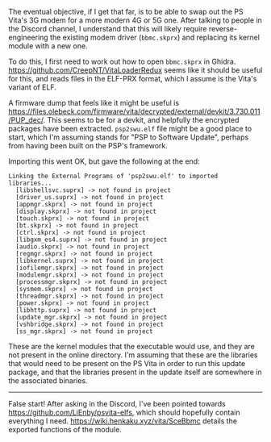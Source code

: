 The eventual objective, if I get that far, is to be able to swap out the PS Vita's 3G modem for a more modern 4G or 5G one. After talking to people in the Discord channel, I understand that this will likely require reverse-engineering the existing modem driver (`bbmc.skprx`) and replacing its kernel module with a new one.

To do this, I first need to work out how to open `bbmc.skprx` in Ghidra. https://github.com/CreepNT/VitaLoaderRedux seems like it should be useful for this, and reads files in the ELF-PRX format, which I assume is the Vita's variant of ELF.

A firmware dump that feels like it might be useful is https://files.olebeck.com/firmware/vita/decrypted/external/devkit/3.730.011/PUP_dec/. This seems to be for a devkit, and helpfully the encrypted packages have been extracted. `psp2swu.elf` file might be a good place to start, which I'm assuming stands for "PSP to Software Update", perhaps from having been built on the PSP's framework.

Importing this went OK, but gave the following at the end:

```
Linking the External Programs of 'psp2swu.elf' to imported libraries...
  [libshellsvc.suprx] -> not found in project
  [driver_us.suprx] -> not found in project
  [appmgr.skprx] -> not found in project
  [display.skprx] -> not found in project
  [touch.skprx] -> not found in project
  [bt.skprx] -> not found in project
  [ctrl.skprx] -> not found in project
  [libgxm_es4.suprx] -> not found in project
  [audio.skprx] -> not found in project
  [regmgr.skprx] -> not found in project
  [libkernel.suprx] -> not found in project
  [iofilemgr.skprx] -> not found in project
  [modulemgr.skprx] -> not found in project
  [processmgr.skprx] -> not found in project
  [sysmem.skprx] -> not found in project
  [threadmgr.skprx] -> not found in project
  [power.skprx] -> not found in project
  [libhttp.suprx] -> not found in project
  [update_mgr.skprx] -> not found in project
  [vshbridge.skprx] -> not found in project
  [ss_mgr.skprx] -> not found in project
```

These are the kernel modules that the executable would use, and they are not present in the online directory. I'm assuming that these are the libraries that would need to be present on the PS Vita in order to run this update package, and that the libraries present in the update itself are somewhere in the associated binaries.

---

False start! After asking in the Discord, I've been pointed towards https://github.com/LiEnby/psvita-elfs, which should hopefully contain everything I need. https://wiki.henkaku.xyz/vita/SceBbmc details the exported functions of the module.
